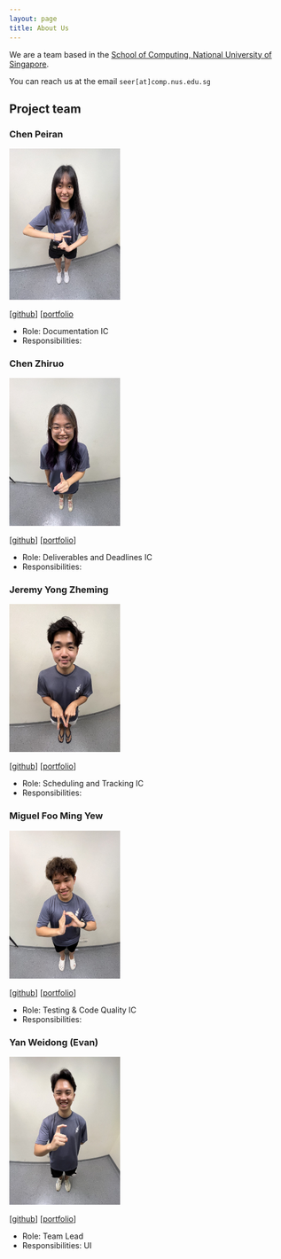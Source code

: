 ```yaml
---
layout: page
title: About Us
---
```


We are a team based in the [School of Computing, National University of Singapore](http://www.comp.nus.edu.sg).

You can reach us at the email `seer[at]comp.nus.edu.sg`

## Project team

### Chen Peiran

<img src="images/about-us/peiran.jpeg" width="200px">

[[github](https://github.com/peiran18)]
[[portfolio](team/peiran18.md)

* Role: Documentation IC
* Responsibilities:

### Chen Zhiruo

<img src="images/about-us/zhiruo.jpeg" width="200px">

[[github](http://github.com/czhiruo)]
[[portfolio](team/czhiruo.md)]

* Role: Deliverables and Deadlines IC
* Responsibilities:

### Jeremy Yong Zheming

<img src="images/about-us/jeremy.jpeg" width="200px">

[[github](https://github.com/JeremyYong128)] [[portfolio](team/jeremyyong128.md)]

* Role: Scheduling and Tracking IC
* Responsibilities:

### Miguel Foo Ming Yew

<img src="images/about-us/miguel.jpeg" width="200px">

[[github](http://github.com/migfoo02)]
[[portfolio](team/migfoo02.md)]

* Role: Testing & Code Quality IC
* Responsibilities:

### Yan Weidong (Evan)

<img src="images/about-us/evan.jpeg" width="200px">

[[github](https://github.com/evanyan13)]
[[portfolio](team/evanyan13.md)]

* Role: Team Lead
* Responsibilities: UI
